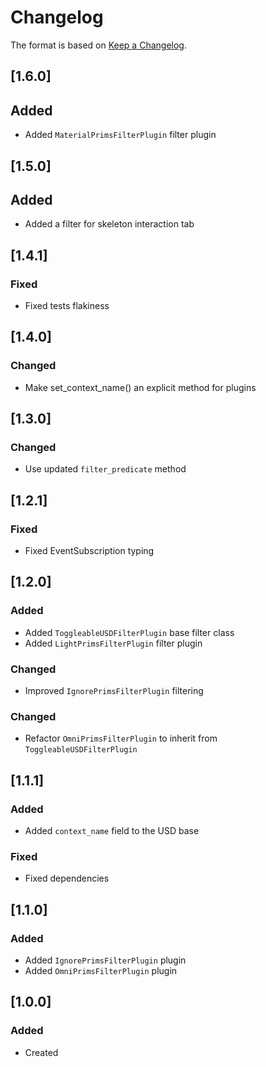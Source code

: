 # Changelog
The format is based on [Keep a Changelog](https://keepachangelog.com/en/1.0.0/).

## [1.6.0]
## Added
- Added `MaterialPrimsFilterPlugin` filter plugin

## [1.5.0]
## Added
- Added a filter for skeleton interaction tab

## [1.4.1]
### Fixed
- Fixed tests flakiness

## [1.4.0]
### Changed
- Make set_context_name() an explicit method for plugins

## [1.3.0]
### Changed
- Use updated `filter_predicate` method

## [1.2.1]
### Fixed
- Fixed EventSubscription typing

## [1.2.0]
### Added
- Added `ToggleableUSDFilterPlugin` base filter class
- Added `LightPrimsFilterPlugin` filter plugin

### Changed
- Improved `IgnorePrimsFilterPlugin` filtering

### Changed
- Refactor `OmniPrimsFilterPlugin` to inherit from `ToggleableUSDFilterPlugin`

## [1.1.1]
### Added
- Added `context_name` field to the USD base

### Fixed
- Fixed dependencies

## [1.1.0]
### Added
- Added `IgnorePrimsFilterPlugin` plugin
- Added `OmniPrimsFilterPlugin` plugin

## [1.0.0]
### Added
- Created
